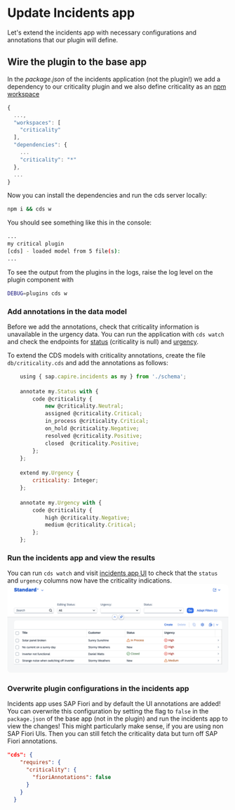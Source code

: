 # Update Incidents app

Let's extend the incidents app with necessary configurations and annotations that our plugin will define.

## Wire the plugin to the base app

In the _package.json_ of the incidents application (not the plugin!) we add a dependency to our criticality plugin and we also define criticality as an [npm workspace](https://docs.npmjs.com/cli/v7/using-npm/workspaces)

```js
{
  ...,
  "workspaces": [
    "criticality"
  ],
  "dependencies": {
    ...
    "criticality": "*"
  },
  ...
}
```

Now you can install the dependencies and run the cds server locally:

```sh
npm i && cds w 
```

You should see something like this in the console:

```sh
...
my critical plugin
[cds] - loaded model from 5 file(s):
...
```

To see the output from the plugins in the logs, raise the log level on the plugin component with

```sh
DEBUG=plugins cds w
```

### Add annotations in the data model

Before we add the annotations, check that criticality information is unavailable in the urgency data. You can run the application with `cds watch` and check the endpoints for [status](http://localhost:4004/odata/v4/processor/Status) (criticality is null) and [urgency](http://localhost:4004/odata/v4/processor/Urgency).

To extend the CDS models with criticality annotations, create the file `db/criticality.cds` and add the annotations as follows:

```js
    using { sap.capire.incidents as my } from './schema';

    annotate my.Status with {
        code @criticality {
            new @criticality.Neutral;
            assigned @criticality.Critical;
            in_process @criticality.Critical;
            on_hold @criticality.Negative;
            resolved @criticality.Positive;
            closed  @criticality.Positive;
        }; 
    };

    extend my.Urgency {
        criticality: Integer;
    };

    annotate my.Urgency with {
        code @criticality {
            high @criticality.Negative;
            medium @criticality.Critical;
        }; 
    };
```

### Run the incidents app and view the results

You can run `cds watch` and visit [incidents app UI](http://localhost:4004/incidents/webapp/index.html) to check that the `status` and `urgency` columns now have the criticality indications.
<img width="1300" alt="Incidents UI with criticality" style="border-radius:0.5rem;" src="images/Incidents-ui.png">

### Overwrite plugin configurations in the incidents app

Incidents app uses SAP Fiori and by default the UI annotations are added! You can overwrite this configuration by setting the flag to `false` in the `package.json` of the base app (not in the plugin) and run the incidents app to view the changes!
This might particularly make sense, if you are using non SAP Fiori UIs. Then you can still fetch the criticality data but turn off SAP Fiori annotations.

```json
"cds": {
    "requires": {
      "criticality": {
        "fioriAnnotations": false
      }
    }
  }
```
